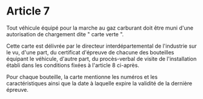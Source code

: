 # Article 7

Tout véhicule équipé pour la marche au gaz carburant doit être muni d'une autorisation de chargement dite " carte verte ".

Cette carte est délivrée par le directeur interdépartemental de l'industrie sur le vu, d'une part, du certificat d'épreuve de chacune des bouteilles équipant le véhicule, d'autre part, du procès-verbal de visite de l'installation établi dans les conditions fixées à l'article 8 ci-après.

Pour chaque bouteille, la carte mentionne les numéros et les caractéristiques ainsi que la date à laquelle expire la validité de la dernière épreuve.
